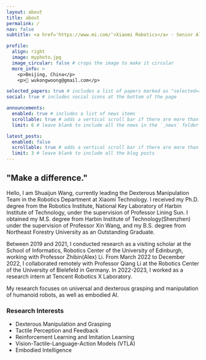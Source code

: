 ```yaml
---
layout: about
title: about
permalink: /
nav: false
subtitle: <a href='https://www.mi.com/'>Xiaomi Robotics</a> · Senior Algorithm Engineer · Dexterous Manipulation Team Lead

profile:
  align: right
  image: myphoto.jpg
  image_circular: false # crops the image to make it circular
  more_info: >
    <p>Beijing, China</p>
    <p>📧 wukongwoong@gmail.com</p>

selected_papers: true # includes a list of papers marked as "selected={true}"
social: true # includes social icons at the bottom of the page

announcements:
  enabled: true # includes a list of news items
  scrollable: true # adds a vertical scroll bar if there are more than 3 news items
  limit: 6 # leave blank to include all the news in the `_news` folder

latest_posts:
  enabled: false
  scrollable: true # adds a vertical scroll bar if there are more than 3 new posts items
  limit: 3 # leave blank to include all the blog posts
---
```


## "Make a difference."

Hello, I am Shuaijun Wang, currently leading the Dexterous Manipulation Team in the Robotics Department at Xiaomi Technology. I received my Ph.D. degree from the Robotics Institute, National Key Laboratory of Harbin Institute of Technology, under the supervision of Professor Lining Sun. I obtained my M.S. degree from Harbin Institute of Technology(Shenzhen) under the supervision of Professor Xin Wang, and my B.S. degree from Northeast Forestry University as an Outstanding Graduate.

Between 2019 and 2021, I conducted research as a visiting scholar at the School of Informatics, Robotics Center of the University of Edinburgh, working with Professor Zhibin(Alex) Li. From March 2022 to December 2022, I collaborated remotely with Professor Qiang Li at the Robotics Center of the University of Bielefeld in Germany. In 2022-2023, I worked as a research intern at Tencent Robotics X Laboratory.

My research focuses on universal and dexterous grasping and manipulation of humanoid robots, as well as embodied AI. 

### Research Interests
- Dexterous Manipulation and Grasping
- Tactile Perception and Feedback
- Reinforcement Learning and Imitation Learning
- Vision-Tactile-Language-Action Models (VTLA)
- Embodied Intelligence
